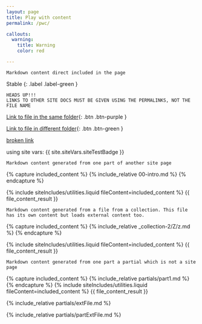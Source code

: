 ```yaml
---
layout: page
title: Play with content
permalink: /pwc/

callouts:
  warning:
    title: Warning
    color: red

---
```


```
Markdown content direct included in the page
```

Stable
{: .label .label-green }


```
HEADS UP!!!
LINKS TO OTHER SITE DOCS MUST BE GIVEN USING THE PERMALINKS, NOT THE FILE NAME
```

[Link to file in the same folder](/intro/){: .btn .btn-purple }

[Link to file in different folder](/collection-2/Z/z/){: .btn .btn-green }

[broken link](/collection-2/Z/z/r)

<!--- HEADS UP!!!
    When loading inline external content, the placeholder must be defined in the main md file 
    which can be a site page or a partial. The id of the partial must be passed as
    parameter to the getExternalMDContent(...), see on the bottom of this file.
--->
<div id="test_inline_external_content"></div>

<!--- Markdown comment -->
using site vars: {{ site.siteVars.siteTestBadge }}

```
Markdown content generated from one part of another site page
```

<!--- Include only part from another md file using a "function" from another liquid file-->
{% capture included_content %}
    {% include_relative 00-intro.md %}
{% endcapture %}

{% include siteIncludes/utilities.liquid fileContent=included_content %}
{{ file_content_result }}


<!--- Include only part from a collection -->
```
Markdown content generated from a file from a collection. This file has its own content but loads external content too.
```

{% capture included_content %}
    {% include_relative _collection-2/Z/z.md %}
{% endcapture %}

{% include siteIncludes/utilities.liquid fileContent=included_content %}
{{ file_content_result }}

```
Markdown content generated from one part a partial which is not a site page
```
<!--- Include part from a partial which is not processed as a page and does not appear in the left sidebar -->
{% capture included_content %}
    {% include_relative partials/part1.md %}
{% endcapture %}
{% include siteIncludes/utilities.liquid fileContent=included_content %}
{{ file_content_result }}

<!--- Include content from a partial which is loaded from an external file (i.e. md file from another public repo+branch)
    
    IMPORTANT!!!
    - THIS CONTENT WILL NOT RETURN ANY RESULT IN ALGOLIA OR SITE SEARCH SINCE IS GENERATED ON CLIENT SIDE
    - UPDATING ALGOLIA INSTANT SEARCH IS NOT POSSIBLE SINCE WE CANNOT MAKE BACKEND CALLS FROM GITHUB PAGES, FRONTEND CALLS MEANS EXPOSING ALGOLIA WRITE KEY
--->
{% include_relative partials/extFile.md %}

<!--- Include content from a partial which is loaded from an external file (i.e. md file from another public repo+branch) -->
{% include_relative partials/partExtFile.md %}



